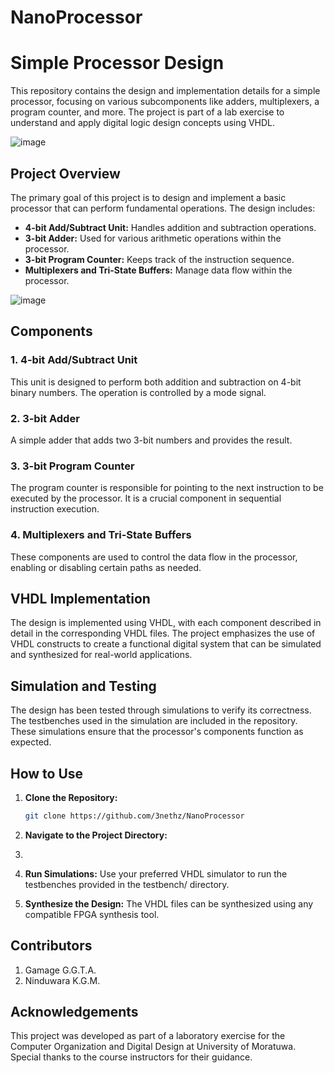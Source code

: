 # NanoProcessor
# Simple Processor Design

This repository contains the design and implementation details for a simple processor, focusing on various subcomponents like adders, multiplexers, a program counter, and more. The project is part of a lab exercise to understand and apply digital logic design concepts using VHDL.

![image](https://github.com/user-attachments/assets/3573e16d-cfcc-4968-87a4-1db1f46225dc)


## Project Overview

The primary goal of this project is to design and implement a basic processor that can perform fundamental operations. The design includes:

- **4-bit Add/Subtract Unit:** Handles addition and subtraction operations.
- **3-bit Adder:** Used for various arithmetic operations within the processor.
- **3-bit Program Counter:** Keeps track of the instruction sequence.
- **Multiplexers and Tri-State Buffers:** Manage data flow within the processor.

![image](https://github.com/user-attachments/assets/fc1b3725-381f-4b28-a05b-889d726144e6)


## Components

### 1. 4-bit Add/Subtract Unit
This unit is designed to perform both addition and subtraction on 4-bit binary numbers. The operation is controlled by a mode signal.

### 2. 3-bit Adder
A simple adder that adds two 3-bit numbers and provides the result.

### 3. 3-bit Program Counter
The program counter is responsible for pointing to the next instruction to be executed by the processor. It is a crucial component in sequential instruction execution.

### 4. Multiplexers and Tri-State Buffers
These components are used to control the data flow in the processor, enabling or disabling certain paths as needed.

## VHDL Implementation

The design is implemented using VHDL, with each component described in detail in the corresponding VHDL files. The project emphasizes the use of VHDL constructs to create a functional digital system that can be simulated and synthesized for real-world applications.

## Simulation and Testing

The design has been tested through simulations to verify its correctness. The testbenches used in the simulation are included in the repository. These simulations ensure that the processor's components function as expected.

## How to Use

1. **Clone the Repository:**
   ```bash
   git clone https://github.com/3nethz/NanoProcessor

2. **Navigate to the Project Directory:**
3. 
4. **Run Simulations:**
    Use your preferred VHDL simulator to run the testbenches provided in the testbench/ directory.

5. **Synthesize the Design:**
    The VHDL files can be synthesized using any compatible FPGA synthesis tool.

 ## Contributors
   
  1. Gamage G.G.T.A.
  2. Ninduwara K.G.M.

  ## Acknowledgements
  This project was developed as part of a laboratory exercise for the Computer Organization and Digital Design at University of Moratuwa. Special thanks to the course instructors for   their guidance.
